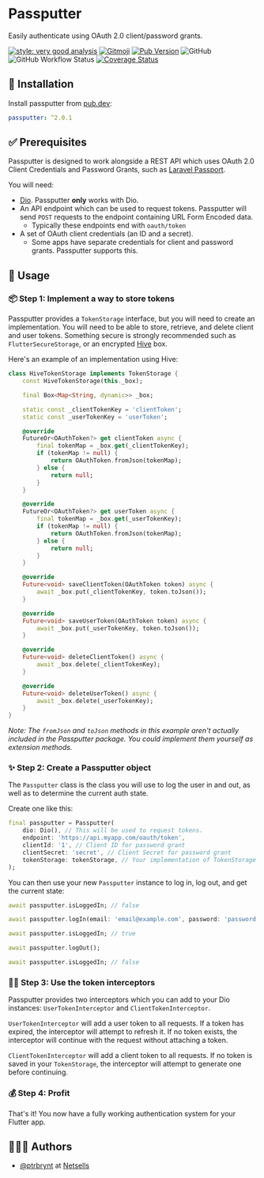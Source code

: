 # Passputter

Easily authenticate using OAuth 2.0 client/password grants.

[![style: very good analysis](https://img.shields.io/badge/style-very_good_analysis-B22C89.svg)](https://pub.dev/packages/very_good_analysis)
[![Gitmoji](https://img.shields.io/badge/gitmoji-%20😜%20😍-FFDD67.svg)](https://gitmoji.dev/)
[![Pub Version](https://img.shields.io/pub/v/passputter)](https://pub.dev/packages/passputter)
![GitHub](https://img.shields.io/github/license/netsells/passputter)
![GitHub Workflow Status](https://img.shields.io/github/workflow/status/netsells/passputter/Test)
[![Coverage Status](https://coveralls.io/repos/github/netsells/passputter/badge.svg?branch=master)](https://coveralls.io/github/netsells/passputter?branch=master)

## 🚀 Installation

Install passputter from [pub.dev](https://pub.dev/packages/passputter):

```yaml
passputter: ^2.0.1
```

## ✅ Prerequisites

Passputter is designed to work alongside a REST API which uses OAuth 2.0 Client Credentials and Password Grants, such as [Laravel Passport](https://laravel.com/docs/8.x/passport).

You will need:

- [Dio](https://pub.dev/packages/dio). Passputter **only** works with Dio.
- An API endpoint which can be used to request tokens. Passputter will send `POST` requests to the endpoint containing URL Form Encoded data.
  - Typically these endpoints end with `oauth/token`
- A set of OAuth client credentials (an ID and a secret).
  - Some apps have separate credentials for client and password grants. Passputter supports this.

## 🔨 Usage

### 📦 Step 1: Implement a way to store tokens

Passputter provides a `TokenStorage` interface, but you will need to create an implementation. You will need to be able to store, retrieve, and delete client and user tokens. Something secure is strongly recommended such as `FlutterSecureStorage`, or an encrypted [Hive](https://hivedb.dev) box.

Here's an example of an implementation using Hive:

```dart
class HiveTokenStorage implements TokenStorage {
    const HiveTokenStorage(this._box);

    final Box<Map<String, dynamic>> _box;

    static const _clientTokenKey = 'clientToken';
    static const _userTokenKey = 'userToken';

    @override
    FutureOr<OAuthToken?> get clientToken async {
        final tokenMap = _box.get(_clientTokenKey);
        if (tokenMap != null) {
            return OAuthToken.fromJson(tokenMap);
        } else {
            return null;
        }
    }

    @override
    FutureOr<OAuthToken?> get userToken async {
        final tokenMap = _box.get(_userTokenKey);
        if (tokenMap != null) {
            return OAuthToken.fromJson(tokenMap);
        } else {
            return null;
        }
    }

    @override
    Future<void> saveClientToken(OAuthToken token) async {
        await _box.put(_clientTokenKey, token.toJson());
    }

    @override
    Future<void> saveUserToken(OAuthToken token) async {
        await _box.put(_userTokenKey, token.toJson());
    }

    @override
    Future<void> deleteClientToken() async {
        await _box.delete(_clientTokenKey);
    }

    @override
    Future<void> deleteUserToken() async {
        await _box.delete(_userTokenKey);
    }
}
```

_Note: The `fromJson` and `toJson` methods in this example aren't actually included in the Passputter package. You could implement them yourself as extension methods._

### ✨ Step 2: Create a Passputter object

The `Passputter` class is the class you will use to log the user in and out, as well as to determine the current auth state.

Create one like this:

```dart
final passputter = Passputter(
    dio: Dio(), // This will be used to request tokens.
    endpoint: 'https://api.myapp.com/oauth/token',
    clientId: '1', // Client ID for password grant
    clientSecret: 'secret', // Client Secret for password grant
    tokenStorage: tokenStorage, // Your implementation of TokenStorage
);
```

You can then use your new `Passputter` instance to log in, log out, and get the current state:

```dart
await passputter.isLoggedIn; // false

await passputter.logIn(email: 'email@example.com', password: 'password');

await passputter.isLoggedIn; // true

await passputter.logOut();

await passputter.isLoggedIn; // false
```

### ✋🏻 Step 3: Use the token interceptors

Passputter provides two interceptors which you can add to your Dio instances: `UserTokenInterceptor` and `ClientTokenInterceptor`.

`UserTokenInterceptor` will add a user token to all requests. If a token has expired, the interceptor will attempt to refresh it. If no token exists, the interceptor will continue with the request without attaching a token.

`ClientTokenInterceptor` will add a client token to all requests. If no token is saved in your `TokenStorage`, the interceptor will attempt to generate one before continuing.

### 💰 Step 4: Profit

That's it! You now have a fully working authentication system for your Flutter app.

## 👨🏻‍💻 Authors

- [@ptrbrynt](https://www.github.com/ptrbrynt) at [Netsells](https://netsells.co.uk/)
